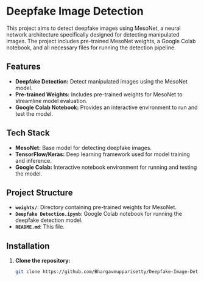 # Deepfake Image Detection 

This project aims to detect deepfake images using MesoNet, a neural network architecture specifically designed for detecting manipulated images. The project includes pre-trained MesoNet weights, a Google Colab notebook, and all necessary files for running the detection pipeline.

## Features

- **Deepfake Detection:** Detect manipulated images using the MesoNet model.
- **Pre-trained Weights:** Includes pre-trained weights for MesoNet to streamline model evaluation.
- **Google Colab Notebook:** Provides an interactive environment to run and test the model.

## Tech Stack

- **MesoNet:** Base model for detecting deepfake images.
- **TensorFlow/Keras:** Deep learning framework used for model training and inference.
- **Google Colab:** Interactive notebook environment for running and testing the model.

## Project Structure

- **`weights/`**: Directory containing pre-trained weights for MesoNet.
- **`Deepfake Detection.ipynb`**: Google Colab notebook for running the deepfake detection model.
- **`README.md`**: This file.

## Installation

1. **Clone the repository:**

   ```bash
   git clone https://github.com/Bhargavmupparisetty/Deepfake-Image-Detection.git
